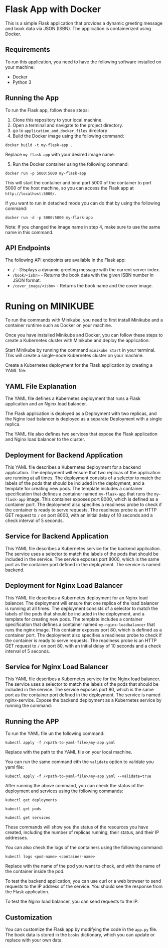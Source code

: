 # Flask App with Docker

This is a simple Flask application that provides a dynamic greeting message and book data via JSON (ISBN). The application is containerized using Docker.

## Requirements

To run this application, you need to have the following software installed on your machine:

- Docker
- Python 3

## Running the App

To run the Flask app, follow these steps:

1. Clone this repository to your local machine.
2. Open a terminal and navigate to the project directory.
3. go to `application_and_docker_files` directory
4. Build the Docker image using the following command:

```docker build -t my-flask-app .```

Replace `my-flask-app` with your desired image name.

5. Run the Docker container using the following command:

```docker run -p 5000:5000 my-flask-app```

This will start the container and bind port 5000 of the container to port 5000 of the host machine, so you can access the Flask app at `http://localhost:5000/`.

If you want to run in detached mode you can do that by using the following command:

```docker run -d -p 5000:5000 my-flask-app```

Note: If you changed the image name in step 4, make sure to use the same name in this command.

## API Endpoints

The following API endpoints are available in the Flask app:

- `/` - Displays a dynamic greeting message with the current server index.
- `/book/<isbn>` - Returns the book data with the given ISBN number in JSON format.
- `/cover_image/<isbn>` - Returns the book name and the cover image.

# Runing on MINIKUBE

To run the commands with Minikube, you need to first install Minikube and a container runtime such as Docker on your machine.

Once you have installed Minikube and Docker, you can follow these steps to create a Kubernetes cluster with Minikube and deploy the application:

Start Minikube by running the command ```minikube start``` in your terminal. This will create a single-node Kubernetes cluster on your machine.

Create a Kubernetes deployment for the Flask application by creating a YAML file:

## YAML File Explanation

The YAML file defines a Kubernetes deployment that runs a Flask application and an Nginx load balancer.

The Flask application is deployed as a Deployment with two replicas, and the Nginx load balancer is deployed as a separate Deployment with a single replica.

The YAML file also defines two services that expose the Flask application and Nginx load balancer to the cluster.

## Deployment for Backend Application
This YAML file describes a Kubernetes deployment for a backend application. The deployment will ensure that two replicas of the application are running at all times. The deployment consists of a selector to match the labels of the pods that should be included in the deployment, and a template for creating new pods. The template includes a container specification that defines a container named `my-flask-app` that runs the `my-flask-app` image. This container exposes port 8000, which is defined as a container port. The deployment also specifies a readiness probe to check if the container is ready to serve requests. The readiness probe is an HTTP GET request to `/` on port 8000, with an initial delay of 10 seconds and a check interval of 5 seconds.

## Service for Backend Application
This YAML file describes a Kubernetes service for the backend application. The service uses a selector to match the labels of the pods that should be included in the service. The service exposes port 8000, which is the same port as the container port defined in the deployment. The service is named backend.

## Deployment for Nginx Load Balancer
This YAML file describes a Kubernetes deployment for an Nginx load balancer. The deployment will ensure that one replica of the load balancer is running at all times. The deployment consists of a selector to match the labels of the pods that should be included in the deployment, and a template for creating new pods. The template includes a container specification that defines a container named `my-nginx-loadbalancer` that runs the nginx image. This container exposes port 80, which is defined as a container port. The deployment also specifies a readiness probe to check if the container is ready to serve requests. The readiness probe is an HTTP GET request to `/` on port 80, with an initial delay of 10 seconds and a check interval of 5 seconds.

## Service for Nginx Load Balancer
This YAML file describes a Kubernetes service for the Nginx load balancer. The service uses a selector to match the labels of the pods that should be included in the service. The service exposes port 80, which is the same port as the container port defined in the deployment. The service is named nginx-service.
Expose the backend deployment as a Kubernetes service by running the command:


## Running the APP
To run the YAML file un the following command:

```kubectl apply -f /<path-to-yaml-file>/my-app.yaml```

Replace <path-to-yaml-file> with the path to the YAML file on your local machine.

You can run the same command eith the `validate` option to validate you yaml file:

```kubectl apply -f /<path-to-yaml-file>/my-app.yaml --validate=true ```

After running the above command, you can check the status of the deployment and services using the following commands:

```kubectl get deployments```

```kubectl get pods```

```kubectl get services```

These commands will show you the status of the resources you have created, including the number of replicas running, their status, and their IP addresses.

You can also check the logs of the containers using the following command:

```kubectl logs <pod-name> <container-name>```

Replace <pod-name> with the name of the pod you want to check, and <container-name> with the name of the container inside the pod.

To test the backend application, you can use curl or a web browser to send requests to the IP address of the service. You should see the response from the Flask application.

To test the Nginx load balancer, you can send requests to the IP.


## Customization

You can customize the Flask app by modifying the code in the `app.py` file. The book data is stored in the `books` dictionary, which you can update or replace with your own data.

